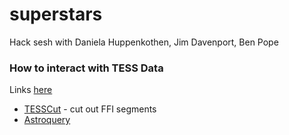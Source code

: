 # superstars
Hack sesh with Daniela Huppenkothen, Jim Davenport, Ben Pope 


### How to interact with TESS Data

Links [here](https://outerspace.stsci.edu/display/TESS/5.0+-+Ways+To+Search+And+Interact+With+TESS+Data+At+MAST) 
* [TESSCut](https://mast.stsci.edu/tesscut/) - cut out FFI segments
* [Astroquery](https://astroquery.readthedocs.io/en/latest/mast/mast.html)